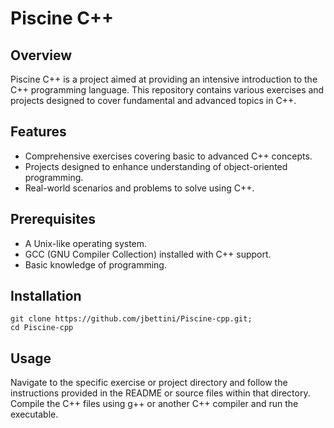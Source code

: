 # Piscine C++
## Overview

Piscine C++ is a project aimed at providing an intensive introduction to the C++ programming language. This repository contains various exercises and projects designed to cover fundamental and advanced topics in C++.
## Features

-   Comprehensive exercises covering basic to advanced C++ concepts.
-   Projects designed to enhance understanding of object-oriented programming.
-   Real-world scenarios and problems to solve using C++.

## Prerequisites

-   A Unix-like operating system.
-   GCC (GNU Compiler Collection) installed with C++ support.
-   Basic knowledge of programming.

## Installation
```
git clone https://github.com/jbettini/Piscine-cpp.git;
cd Piscine-cpp
```
## Usage

Navigate to the specific exercise or project directory and follow the instructions provided in the README or source files within that directory. Compile the C++ files using g++ or another C++ compiler and run the executable.
